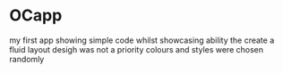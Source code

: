# OCapp
 my first app
 showing simple code
 whilst showcasing ability the create a fluid layout
 desigh was not a priority colours and styles were chosen randomly

